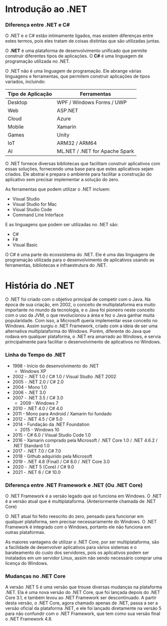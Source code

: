 
# Introdução ao .NET

### Diferença entre .NET e C#

O .NET e o C# estão intimamente ligados, mas existem diferenças entre estes termos, pois eles tratam de coisas distintas que são utilizadas juntas.

O **.NET** é uma plataforma de desenvolvimento unificado que permite construir diferentes tipos de aplicações. O **C#** é uma linguagem de programação utilizada no .NET.

O .NET não é uma linguagem de programação. Ele abrange várias linguagens e ferramentas, que permitem construir aplicações de tipos variados, incluindo:

| Tipo de Aplicação | Ferramentas |
|--|--|
| Desktop | WPF / Windows Forms / UWP |
| Web | ASP.NET |
| Cloud | Azure |
| Mobile | Xamarin |
| Games | Unity |
| IoT | ARM32 / ARM64 |
| AI | ML.NET / .NET for Apache Spark |

O .NET fornece diversas bibliotecas que facilitam construir aplicativos com essas soluções, fornecendo uma base para que estes aplicativos sejam criados. Ele abstrai e prepara o ambiente para facilitar a construção do aplicativo sem precisar implementar a solução do zero.

As ferramentas que podem utilizar o .NET incluem:

- Visual Studio
- Visual Studio for Mac
- Visual Studio Code
- Command Line Interface

E as linguagens que podem ser utilizadas no .NET são:

- C#
- F#
- Visual Basic

O C# é uma parte do ecossistema do .NET. Ele é uma das linguagens de programação utilizada para o desenvolvimento de aplicativos usando as ferramentas, bibliotecas e infraestrutura do .NET.

# História do .NET

O .NET foi criado com o objetivo principal de competir com o Java. Na época de sua criação, em 2002, o conceito de multiplataforma era muito importante no mundo da tecnologia, e o Java foi pioneiro neste conceito com o uso da JVM, o que revolucionou a área e fez o Java ganhar muita popularidade.
Com isso, a Microsoft queria implementar esse conceito no Windows. Assim surgiu o .NET Framework, criado com a ideia de ser uma alternativa multiplataforma do Windows. Porém, diferente do Java que rodava em qualquer plataforma, o .NET era amarrado ao Windows, e servia principalmente para facilitar o desenvolvimento de aplicativos no Windows.

### Linha do Tempo do .NET

- 1998 - Início do desenvolvimento do .NET
	- Windows XP
- 2002 - .NET 1.0 / C# 1.0 / Visual Studio .NET 2002
- 2005 - .NET 2.0 / C# 2.0
- 2004 - Mono 1.0
- 2006 - .NET 3.0
- 2007 - .NET 3.5 / C# 3.0
	- 2009 - Windows 7
- 2010 - .NET 4.0 / C# 4.0
- 2011 - Mono para Android / Xamarin foi fundado
- 2012 - .NET 4.5 / C# 5.0
- 2014 - Fundação da .NET Foundation
	- 2015 - Windows 10
- 2015 - C# 6.0 / Visual Studio Code 1.0
- 2016 - Xamarin comprado pela Microsoft / .NET Core 1.0 / .NET 4.6.2 / .NET Standard 1.0
- 2017 - .NET 7.0 / C# 7.0 
- 2018 - Github adquirido pela Microsoft
- 2019 - .NET 4.8 (Final) / C# 8.0 / .NET Core 3.0
- 2020 - .NET 5 (Core) / C# 9.0
- 2021 - .NET 6 / C# 10.0

### Diferença entre .NET Framework e .NET (Ou .NET Core)

O .NET Framework é a versão legado que só funciona em Windows.
O .NET é a versão atual que é multiplataforma. (Anteriormente chamada de .NET Core)

O .NET atual foi feito reescrito do zero, pensado para funcionar em qualquer plataforma, sem precisar necessariamente do Windows. O .NET Framework é integrado com o Windows, portanto ele não funciona em outras plataformas.

As maiores vantagens de utilizar o .NET Core, por ser multiplataforma, são a facilidade de desenvolver aplicativos para vários sistemas e o barateamento do custo dos servidores, pois os aplicativos podem ser instalados em um servidor Linux, assim não sendo necessário comprar uma licença do Windows.

### Mudanças no .NET Core

A versão .NET 5 é uma versão que trouxe diversas mudanças na plataforma .NET. Ela é uma nova versão do .NET Core, que foi lançada depois do .NET Core 3.1, e também levou ao .NET Framework ser descontinuado.
A partir desta versão, o .NET Core, agora chamado apenas de .NET, passa a ser a versão oficial da plataforma .NET, e ele foi lançado diretamente na versão 5 para não confundir com o .NET Framework, que tem como sua versão final o .NET Framework 4.8.